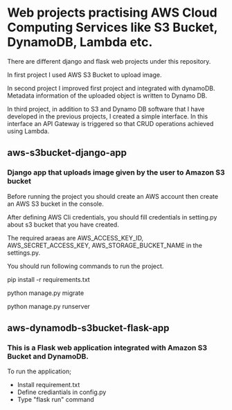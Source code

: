 # Web projects practising AWS Cloud Computing Services like S3 Bucket, DynamoDB, Lambda etc.

There are different django and flask web projects under this repository. 

In first project I used AWS S3 Bucket to upload image.

In second project I improved first project and integrated with dynamoDB. Metadata information of the uploaded object is written to Dynamo DB.

In third project, in addition to S3 and Dynamo DB software that I have developed in the previous projects, I created a simple interface. In this interface an API Gateway is triggered so that CRUD operations achieved using Lambda. 


## aws-s3bucket-django-app

### Django app that uploads image given by the user to Amazon S3 bucket

Before running the project you should create an AWS account then create an AWS S3 bucket in the console.

After defining AWS Cli credentials, you should fill credentials in setting.py about s3 bucket that you have created. 

The required araeas are AWS_ACCESS_KEY_ID, AWS_SECRET_ACCESS_KEY, AWS_STORAGE_BUCKET_NAME in the settings.py.
 

You should run following commands to run the project.

pip install -r requirements.txt

python manage.py migrate

python manage.py runserver



## aws-dynamodb-s3bucket-flask-app

### This is a Flask web application integrated with Amazon S3 Bucket and DynamoDB.

To run the application;

- Install requirement.txt
- Define crediantials in config.py 
- Type "flask run" command
